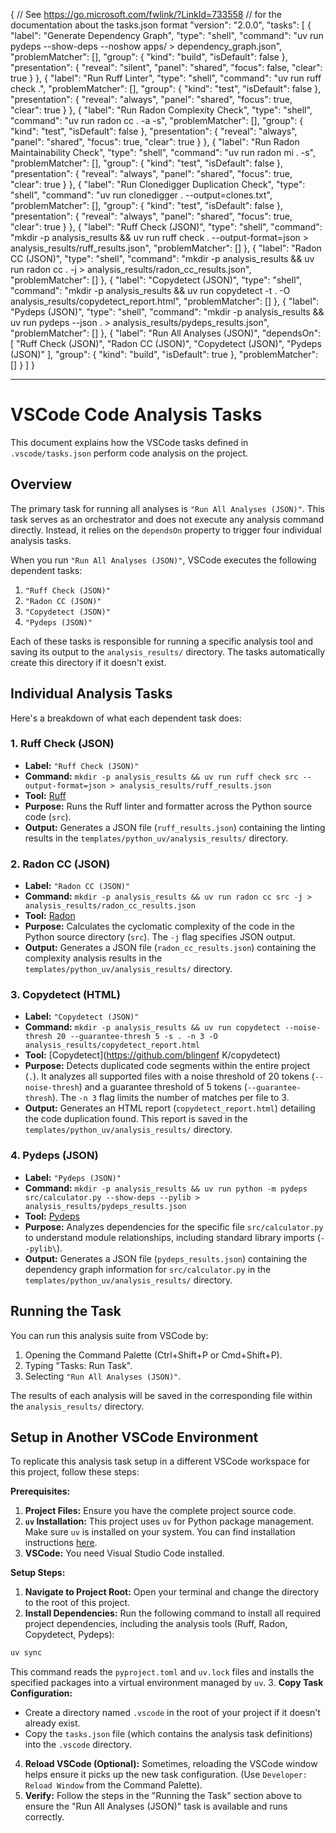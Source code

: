 {
// See https://go.microsoft.com/fwlink/?LinkId=733558
// for the documentation about the tasks.json format
"version": "2.0.0",
"tasks": [
{
"label": "Generate Dependency Graph",
"type": "shell",
"command": "uv run pydeps --show-deps --noshow apps/ > dependency_graph.json",
"problemMatcher": [],
"group": {
"kind": "build",
"isDefault": false
},
"presentation": {
"reveal": "silent",
"panel": "shared",
"focus": false,
"clear": true
}
},
{
"label": "Run Ruff Linter",
"type": "shell",
"command": "uv run ruff check .",
"problemMatcher": [],
"group": {
"kind": "test",
"isDefault": false
},
"presentation": {
"reveal": "always",
"panel": "shared",
"focus": true,
"clear": true
}
},
{
"label": "Run Radon Complexity Check",
"type": "shell",
"command": "uv run radon cc . -a -s",
"problemMatcher": [],
"group": {
"kind": "test",
"isDefault": false
},
"presentation": {
"reveal": "always",
"panel": "shared",
"focus": true,
"clear": true
}
},
{
"label": "Run Radon Maintainability Check",
"type": "shell",
"command": "uv run radon mi . -s",
"problemMatcher": [],
"group": {
"kind": "test",
"isDefault": false
},
"presentation": {
"reveal": "always",
"panel": "shared",
"focus": true,
"clear": true
}
},
{
"label": "Run Clonedigger Duplication Check",
"type": "shell",
"command": "uv run clonedigger . --output=clones.txt",
"problemMatcher": [],
"group": {
"kind": "test",
"isDefault": false
},
"presentation": {
"reveal": "always",
"panel": "shared",
"focus": true,
"clear": true
}
},
{
"label": "Ruff Check (JSON)",
"type": "shell",
"command": "mkdir -p analysis_results && uv run ruff check . --output-format=json > analysis_results/ruff_results.json",
"problemMatcher": []
},
{
"label": "Radon CC (JSON)",
"type": "shell",
"command": "mkdir -p analysis_results && uv run radon cc . -j > analysis_results/radon_cc_results.json",
"problemMatcher": []
},
{
"label": "Copydetect (JSON)",
"type": "shell",
"command": "mkdir -p analysis_results && uv run copydetect -t . -O analysis_results/copydetect_report.html",
"problemMatcher": []
},
{
"label": "Pydeps (JSON)",
"type": "shell",
"command": "mkdir -p analysis_results && uv run pydeps --json . > analysis_results/pydeps_results.json",
"problemMatcher": []
},
{
"label": "Run All Analyses (JSON)",
"dependsOn": [
"Ruff Check (JSON)",
"Radon CC (JSON)",
"Copydetect (JSON)",
"Pydeps (JSON)"
],
"group": {
"kind": "build",
"isDefault": true
},
"problemMatcher": []
}
]
}

---

# VSCode Code Analysis Tasks

This document explains how the VSCode tasks defined in `.vscode/tasks.json` perform code analysis on the project.

## Overview

The primary task for running all analyses is `"Run All Analyses (JSON)"`. This task serves as an orchestrator and does not execute any analysis command directly. Instead, it relies on the `dependsOn` property to trigger four individual analysis tasks.

When you run `"Run All Analyses (JSON)"`, VSCode executes the following dependent tasks:

1.  `"Ruff Check (JSON)"`
2.  `"Radon CC (JSON)"`
3.  `"Copydetect (JSON)"`
4.  `"Pydeps (JSON)"`

Each of these tasks is responsible for running a specific analysis tool and saving its output to the `analysis_results/` directory. The tasks automatically create this directory if it doesn't exist.

## Individual Analysis Tasks

Here's a breakdown of what each dependent task does:

### 1. Ruff Check (JSON)

- **Label:** `"Ruff Check (JSON)"`
- **Command:** `mkdir -p analysis_results && uv run ruff check src --output-format=json > analysis_results/ruff_results.json`
- **Tool:** [Ruff](https://beta.ruff.rs/docs/)
- **Purpose:** Runs the Ruff linter and formatter across the Python source code (`src`).
- **Output:** Generates a JSON file (`ruff_results.json`) containing the linting results in the `templates/python_uv/analysis_results/` directory.

### 2. Radon CC (JSON)

- **Label:** `"Radon CC (JSON)"`
- **Command:** `mkdir -p analysis_results && uv run radon cc src -j > analysis_results/radon_cc_results.json`
- **Tool:** [Radon](https://radon.readthedocs.io/en/latest/)
- **Purpose:** Calculates the cyclomatic complexity of the code in the Python source directory (`src`). The `-j` flag specifies JSON output.
- **Output:** Generates a JSON file (`radon_cc_results.json`) containing the complexity analysis results in the `templates/python_uv/analysis_results/` directory.

### 3. Copydetect (HTML)

- **Label:** `"Copydetect (JSON)"`
- **Command:** `mkdir -p analysis_results && uv run copydetect --noise-thresh 20 --guarantee-thresh 5 -s . -n 3 -O analysis_results/copydetect_report.html`
- **Tool:** [Copydetect](https://github.com/blingenf K/copydetect)
- **Purpose:** Detects duplicated code segments within the entire project (`.`). It analyzes all supported files with a noise threshold of 20 tokens (`--noise-thresh`) and a guarantee threshold of 5 tokens (`--guarantee-thresh`). The `-n 3` flag limits the number of matches per file to 3.
- **Output:** Generates an HTML report (`copydetect_report.html`) detailing the code duplication found. This report is saved in the `templates/python_uv/analysis_results/` directory.

### 4. Pydeps (JSON)

- **Label:** `"Pydeps (JSON)"`
- **Command:** `mkdir -p analysis_results && uv run python -m pydeps src/calculator.py --show-deps --pylib > analysis_results/pydeps_results.json`
- **Tool:** [Pydeps](https://github.com/thebjorn/pydeps)
- **Purpose:** Analyzes dependencies for the specific file `src/calculator.py` to understand module relationships, including standard library imports (`--pylib\`).
- **Output:** Generates a JSON file (`pydeps_results.json`) containing the dependency graph information for `src/calculator.py` in the `templates/python_uv/analysis_results/` directory.

## Running the Task

You can run this analysis suite from VSCode by:

1.  Opening the Command Palette (Ctrl+Shift+P or Cmd+Shift+P).
2.  Typing "Tasks: Run Task".
3.  Selecting `"Run All Analyses (JSON)"`.

The results of each analysis will be saved in the corresponding file within the `analysis_results/` directory.

## Setup in Another VSCode Environment

To replicate this analysis task setup in a different VSCode workspace for this project, follow these steps:

**Prerequisites:**

1.  **Project Files:** Ensure you have the complete project source code.
2.  **`uv` Installation:** This project uses `uv` for Python package management. Make sure `uv` is installed on your system. You can find installation instructions [here](https://github.com/astral-sh/uv#installation).
3.  **VSCode:** You need Visual Studio Code installed.

**Setup Steps:**

1.  **Navigate to Project Root:** Open your terminal and change the directory to the root of this project.
2.  **Install Dependencies:** Run the following command to install all required project dependencies, including the analysis tools (Ruff, Radon, Copydetect, Pydeps):

```bash
uv sync
```

This command reads the `pyproject.toml` and `uv.lock` files and installs the specified packages into a virtual environment managed by `uv`. 3. **Copy Task Configuration:**

- Create a directory named `.vscode` in the root of your project if it doesn't already exist.
- Copy the `tasks.json` file (which contains the analysis task definitions) into the `.vscode` directory.

4.  **Reload VSCode (Optional):** Sometimes, reloading the VSCode window helps ensure it picks up the new task configuration. (Use `Developer: Reload Window` from the Command Palette).
5.  **Verify:** Follow the steps in the "Running the Task" section above to ensure the \"Run All Analyses (JSON)\" task is available and runs correctly.
